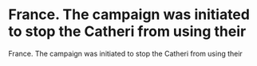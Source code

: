# France. The campaign was initiated to stop the Catheri from using their

France. The campaign was initiated to stop the Catheri from using their